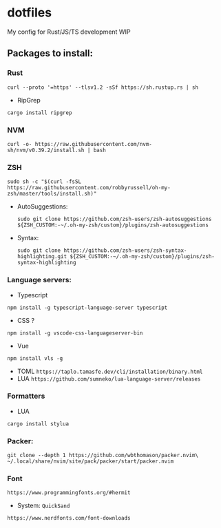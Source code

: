 # dotfiles

My config for Rust/JS/TS development
WIP

## Packages to install:

### Rust

```
curl --proto '=https' --tlsv1.2 -sSf https://sh.rustup.rs | sh
```

- RipGrep

```
cargo install ripgrep
```

### NVM

```
curl -o- https://raw.githubusercontent.com/nvm-sh/nvm/v0.39.2/install.sh | bash
```

### ZSH

```
sudo sh -c "$(curl -fsSL https://raw.githubusercontent.com/robbyrussell/oh-my-zsh/master/tools/install.sh)"
```

- AutoSuggestions:
  ```
  sudo git clone https://github.com/zsh-users/zsh-autosuggestions ${ZSH_CUSTOM:-~/.oh-my-zsh/custom}/plugins/zsh-autosuggestions
  ```
- Syntax:
  ```
  sudo git clone https://github.com/zsh-users/zsh-syntax-highlighting.git ${ZSH_CUSTOM:-~/.oh-my-zsh/custom}/plugins/zsh-syntax-highlighting
  ```

### Language servers:

- Typescript

```
npm install -g typescript-language-server typescript
```

- CSS ?

```
npm install -g vscode-css-languageserver-bin
```

- Vue

```
npm install vls -g
```

- TOML
  `https://taplo.tamasfe.dev/cli/installation/binary.html`
- LUA
  `https://github.com/sumneko/lua-language-server/releases`

### Formatters

- LUA

```
cargo install stylua
```

### Packer:

```
git clone --depth 1 https://github.com/wbthomason/packer.nvim\
~/.local/share/nvim/site/pack/packer/start/packer.nvim
```

### Font

`https://www.programmingfonts.org/#hermit`

- System:
  `QuickSand`

```
https://www.nerdfonts.com/font-downloads
```
